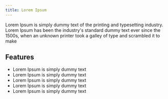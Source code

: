 ```yaml
---
title: Lorem Ipsum 
---
```


Lorem Ipsum is simply dummy text of the printing and typesetting industry. Lorem Ipsum has been the industry's standard dummy text ever since the 1500s, when an unknown printer took a galley of type and scrambled it to make

## Features

- Lorem Ipsum is simply dummy text
- Lorem Ipsum is simply dummy text
- Lorem Ipsum is simply dummy text
- Lorem Ipsum is simply dummy text
- Lorem Ipsum is simply dummy text
